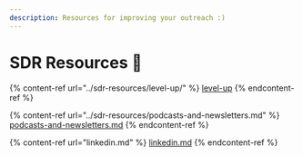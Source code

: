 ```yaml
---
description: Resources for improving your outreach :)
---
```


# SDR Resources 🏫

{% content-ref url="../sdr-resources/level-up/" %}
[level-up](../sdr-resources/level-up/)
{% endcontent-ref %}

{% content-ref url="../sdr-resources/podcasts-and-newsletters.md" %}
[podcasts-and-newsletters.md](../sdr-resources/podcasts-and-newsletters.md)
{% endcontent-ref %}

{% content-ref url="linkedin.md" %}
[linkedin.md](linkedin.md)
{% endcontent-ref %}
